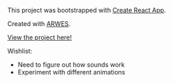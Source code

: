 This project was bootstrapped with [Create React App](https://github.com/facebookincubator/create-react-app).

Created with [ARWES](https://arwes.romelperez.com).

[View the project here!](https://rawgit.com/emilyeserven/testwebsites/master/js/react/arwes-demo/build/index.html)

Wishlist:
* Need to figure out how sounds work
* Experiment with different animations
